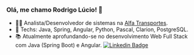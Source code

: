 ### Olá, me chamo Rodrigo Lúcio! 👋

- :man_technologist: Analista/Desenvolvedor de sistemas na <a href="https://www.alfatransportes.com.br/">Alfa Transportes</a>.
- :rocket: Techs: Java, Spring, Angular, Python, Pascal, Clarion, PostgreSQL.
- :books: Atualmente aprofundando-se no desenvolvimento Web Full Stack com Java (Spring Boot) e Angular.
[![Linkedin Badge](https://img.shields.io/badge/-LinkedIn-blue?style=flat-square&logo=Linkedin&logoColor=white&link=https://www.linkedin.com/in/rodrigo-lucio/)](https://www.linkedin.com/in/rodrigo-lucio/)




